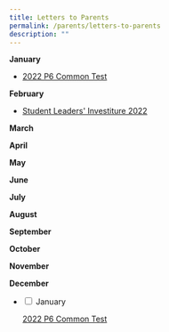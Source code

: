 ```yaml
---
title: Letters to Parents
permalink: /parents/letters-to-parents
description: ""
---
```

**January**
<ul>
<li><a href="https://andersonpri.moe.edu.sg/qql/slot/u196/2022/2022%20P6%20Class%20Tests.pdf" target="_blank" rel="noopener">2022 P6 Common Test</a></li>
</ul>

**February**
<ul>
<li><a href="https://youtu.be/Xzjbbn3H3tg" target="">Student Leaders' Investiture 2022</a></li>
	</ul>

**March**

**April**

**May**

**June**

**July**

**August**

**September**

**October**

**November**

**December**

<ul class="jekyllcodex_accordion">
  <li>
    <input type="checkbox" id="accordion1">
    <label for="accordion1">January</label>
    <div>
      <p><a href="https://andersonpri.moe.edu.sg/qql/slot/u196/2022/2022%20P6%20Class%20Tests.pdf" target="_blank" rel="noopener">2022 P6 Common Test</a></p>
    </div>
	</li>  
